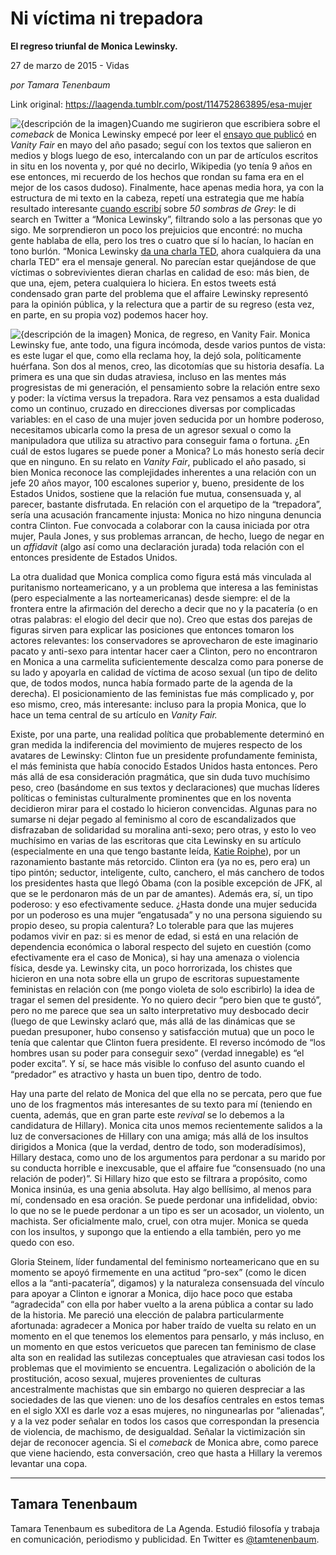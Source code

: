 # Ni víctima ni trepadora

**El regreso triunfal de Monica Lewinsky.**

27 de marzo de 2015 - Vidas

_por Tamara Tenenbaum_

Link original: https://laagenda.tumblr.com/post/114752863895/esa-mujer

![{descripción de la imagen}](https://64.media.tumblr.com/117e358a7f52be1c88cb02ac88d47166/tumblr_inline_pjzp178M7n1t6q87u_500.jpg)Cuando me sugirieron que escribiera
sobre el *comeback* de Monica Lewinsky empecé por leer el
[ensayo que publicó](http://www.vanityfair.com/style/society/2014/06/monica-lewinsky-humiliation-culture) en *Vanity Fair* en mayo del año pasado; seguí
con los textos que salieron en medios y blogs luego de eso,
intercalando con un par de artículos escritos in situ en los noventa y,
por qué no decirlo, Wikipedia (yo tenía 9 años en ese entonces, mi recuerdo de los
hechos que rondan su fama era en el mejor de los casos dudoso).
Finalmente, hace apenas media hora, ya con la estructura de mi texto
en la cabeza, repetí una estrategia que me había resultado
interesante [cuando escribí](http://laagenda.buenosaires.gob.ar/post/111176287990/lo-que-ellas-quieren) sobre *50 sombras de Grey*: le di search en
Twitter a “Monica Lewinsky”, filtrando solo a las personas que yo
sigo. Me sorprendieron un poco los prejuicios que encontré: no mucha
gente hablaba de ella, pero los tres o cuatro que sí lo hacían, lo hacían en
tono burlón. “Monica Lewinsky [da una charla TED](https://www.ted.com/talks/monica_lewinsky_the_price_of_shame?language=en), ahora cualquiera
da una charla TED” era el mensaje general. No parecían estar quejándose de que víctimas o sobrevivientes dieran charlas en calidad
de eso: más bien, de que una, ejem, petera cualquiera lo hiciera. En estos tweets está condensado gran parte del problema que el
affaire Lewinsky representó para la opinión pública, y la
relectura que a partir de su regreso (esta vez, en parte, en su
propia voz) podemos hacer hoy.  


![{descripción de la imagen}](https://64.media.tumblr.com/117e358a7f52be1c88cb02ac88d47166/tumblr_inline_pjzp178M7n1t6q87u_500.jpg) Monica, de regreso, en Vanity Fair.  Monica Lewinsky fue, ante todo, una
figura incómoda, desde varios puntos de vista: es este lugar el que,
como ella reclama hoy, la dejó sola, políticamente huérfana. Son
dos al menos, creo, las dicotomías que su historia desafía. La
primera es una que sin dudas atraviesa, incluso en las mentes más
progresistas de mi generación, el pensamiento sobre la relación
entre sexo y poder: la víctima versus la trepadora. Rara vez
pensamos a esta dualidad como un continuo, cruzado en direcciones
diversas por complicadas variables: en el caso de una mujer joven
seducida por un hombre poderoso, necesitamos ubicarla como la presa
de un agresor sexual o como la manipuladora que utiliza su atractivo para
conseguir fama o fortuna. ¿En cuál de estos lugares se puede poner
a Monica? Lo más honesto sería decir que en ninguno. En su relato
en *Vanity Fair*, publicado el año pasado, si bien Monica reconoce las complejidades inherentes
a una relación con un jefe 20 años mayor, 100 escalones superior y,
bueno, presidente de los Estados Unidos, sostiene que la relación
fue mutua, consensuada y, al parecer, bastante disfrutada. En
relación con el arquetipo de la “trepadora”, sería una
acusación francamente injusta: Monica no hizo ninguna denuncia
contra Clinton. Fue convocada a colaborar con la causa iniciada por
otra mujer, Paula Jones, y sus problemas arrancan, de hecho, luego de
negar en un *affidavit* (algo así como una declaración jurada) toda
relación con el entonces presidente de Estados Unidos. 


La otra dualidad que Monica complica
como figura está más vinculada al puritanismo norteamericano, y a
un problema que interesa a las feministas (pero especialmente a las
norteamericanas) desde siempre: el de la frontera entre la afirmación
del derecho a decir que no y la pacatería (o en otras palabras: el
elogio del decir que no). Creo que estas dos parejas de figuras
sirven para explicar las posiciones que entonces tomaron los actores
relevantes: los conservadores se aprovecharon de este imaginario
pacato y anti-sexo para intentar hacer caer a Clinton, pero no
encontraron en Monica a una carmelita suficientemente descalza como
para ponerse de su lado y apoyarla en calidad de víctima de acoso
sexual (un tipo de delito que, de todos modos, nunca había formado
parte de la agenda de la derecha). El posicionamiento de las
feministas fue más complicado y, por eso mismo, creo, más
interesante: incluso para la propia Monica, que lo hace un tema
central de su artículo en *Vanity Fair.*  


Existe, por una
parte, una realidad política que probablemente determinó en gran
medida la indiferencia del movimiento de mujeres respecto de los
avatares de Lewinsky: Clinton fue un presidente profundamente
feminista, el más feminista que había conocido Estados Unidos hasta
entonces. Pero más allá de esa consideración pragmática, que sin
duda tuvo muchísimo peso, creo (basándome en sus textos y
declaraciones) que muchas líderes políticas o
feministas culturalmente prominentes que en los noventa decidieron mirar para el costado lo
hicieron convencidas. Algunas para no sumarse ni dejar pegado al
feminismo al coro de escandalizados que disfrazaban de solidaridad su
moralina anti-sexo; pero otras, y esto lo veo muchísimo en varias de
las escritoras que cita Lewinsky en su artículo (especialmente en
una que tengo bastante leída, [Katie Roiphe](http://journalism.nyu.edu/faculty/katie-roiphe/)), por un razonamiento
bastante más retorcido. Clinton era (ya no es, pero era) un tipo
pintón; seductor, inteligente, culto, canchero, el más canchero de
todos los presidentes hasta que llegó Obama (con la posible
excepción de JFK, al que se le perdonaron más de un par de
amantes). Además era, sí, un tipo poderoso: y eso efectivamente
seduce. ¿Hasta donde una mujer seducida por un poderoso es una mujer
“engatusada” y no una persona siguiendo su propio deseo, su
propia calentura? Lo tolerable para que las mujeres podamos vivir en paz: si es menor de edad, si está en una relación de dependencia económica o laboral respecto
del sujeto en cuestión (como efectivamente era el caso de Monica),
si hay una amenaza o violencia física, desde ya. Lewinsky cita, un
poco horrorizada, los chistes que hicieron en una nota sobre ella un
grupo de escritoras supuestamente feministas en relación con (me
pongo violeta de solo escribirlo) la idea de tragar el semen del
presidente. Yo no quiero decir “pero bien que te gustó”, pero no
me parece que sea un salto interpretativo muy desbocado decir (luego
de que Lewinsky aclaró que, más allá de las dinámicas que se
puedan presuponer, hubo consenso y satisfacción mutua) que un poco
le tenía que calentar que Clinton fuera presidente. El reverso
incómodo de “los hombres usan su poder para conseguir sexo”
(verdad innegable) es “el poder excita”. Y sí, se hace más
visible lo confuso del asunto cuando el “predador” es atractivo y
hasta un buen tipo, dentro de todo.  


Hay una parte del relato de Monica del
que ella no se percata, pero que fue uno de los fragmentos más
interesantes de su texto para mí (teniendo en cuenta, además, que
en gran parte este *revival* se lo debemos a la candidatura de
Hillary). Monica cita unos memos recientemente salidos a la luz de
conversaciones de Hillary con una amiga; más allá de los insultos
dirigidos a Monica (que la verdad, dentro de todo, son
moderadísimos), Hillary destaca, como uno de los argumentos para
perdonar a su marido por su conducta horrible e inexcusable, que el
affaire fue “consensuado (no una relación de poder)”. Si Hillary
hizo que esto se filtrara a propósito, como Monica insinúa, es una
genia absoluta. Hay algo bellísimo, al menos para mí, condensado en
esa oración. Se puede perdonar una infidelidad, obvio: lo que no se
le puede perdonar a un tipo es ser un acosador, un violento, un
machista. Ser oficialmente malo, cruel, con otra mujer. Monica se
queda con los insultos, y supongo que la entiendo a ella también, pero
yo me quedo con eso.  


Gloria Steinem, líder fundamental del
feminismo norteamericano que en su momento se apoyó firmemente en
una actitud “pro-sex” (como le dicen ellos a la “anti-pacatería”,
digamos) y la naturaleza consensuada del vínculo para apoyar a
Clinton e ignorar a Monica, dijo hace poco que estaba “agradecida”
con ella por haber vuelto a la arena pública a contar su lado de la
historia. Me pareció una elección de palabra particularmente
afortunada: agradecer a Monica por haber traído de vuelta su relato
en un momento en el que tenemos los elementos para pensarlo, y más
incluso, en un momento en que estos vericuetos que parecen tan
feminismo de clase alta son en realidad las sutilezas conceptuales
que atraviesan casi todos los problemas que el movimiento se
encuentra. Legalización o abolición de la prostitución, acoso
sexual, mujeres provenientes de culturas ancestralmente machistas que
sin embargo no quieren despreciar a las sociedades de las que vienen:
uno de los desafíos centrales en estos temas en el siglo XXI es
darle voz a esas mujeres, no ningunearlas por “alienadas”, y a la
vez poder señalar en todos los casos que correspondan la presencia
de violencia, de machismo, de desigualdad. Señalar la victimización
sin dejar de reconocer agencia. Si el *comeback* de Monica abre, como
parece que viene haciendo, esta conversación, creo que hasta a
Hillary la veremos levantar una copa.  




---

 Tamara Tenenbaum
-----------------

 Tamara Tenenbaum es subeditora de La Agenda. Estudió filosofía y trabaja en comunicación, periodismo y publicidad. En Twitter es [@tamtenenbaum](http://www.twitter.com/tamtenenbaum).

